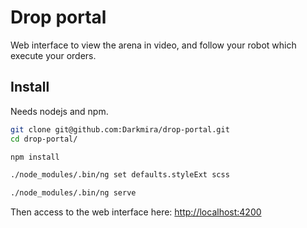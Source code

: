 # Drop portal

Web interface to view the arena in video,
and follow your robot which execute your orders.


## Install

Needs nodejs and npm.

``` bash
git clone git@github.com:Darkmira/drop-portal.git
cd drop-portal/

npm install

./node_modules/.bin/ng set defaults.styleExt scss

./node_modules/.bin/ng serve
```

Then access to the web interface here: <http://localhost:4200>
